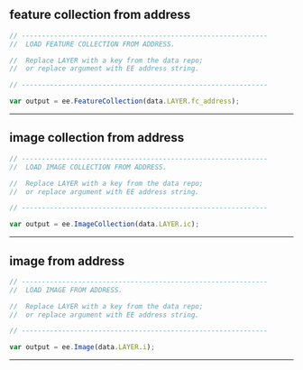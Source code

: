 ## feature collection from address  
 
```js
// -------------------------------------------------------------
//  LOAD FEATURE COLLECTION FROM ADDRESS. 

//  Replace LAYER with a key from the data repo;
//  or replace argument with EE address string. 
```

```js
// -------------------------------------------------------------

var output = ee.FeatureCollection(data.LAYER.fc_address);

```

---  

## image collection from address  
 
```js
// -------------------------------------------------------------
//  LOAD IMAGE COLLECTION FROM ADDRESS. 

//  Replace LAYER with a key from the data repo;
//  or replace argument with EE address string.  
```

```js
// -------------------------------------------------------------

var output = ee.ImageCollection(data.LAYER.ic);

```

---  

## image from address  
 
```js
// -------------------------------------------------------------
//  LOAD IMAGE FROM ADDRESS. 

//  Replace LAYER with a key from the data repo;
//  or replace argument with EE address string.  
```

```js  
// -------------------------------------------------------------

var output = ee.Image(data.LAYER.i);

```

---  

[load-fc]: ../methods/load-data.md#feature-collection-from-address 
[load-ic]: ../methods/load-data.md#image-collection-from-address  
[load-i]: ../methods/load-data.md#image-from-address